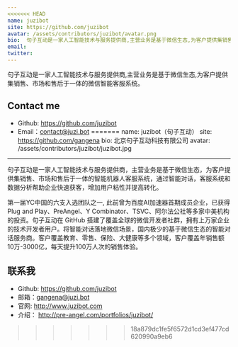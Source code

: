 ```yaml
---
<<<<<<< HEAD
name: juzibot
site: https://github.com/juzibot
avatar: /assets/contributors/juzibot/avatar.png
bio:  句子互动是一家人工智能技术与服务提供商,主营业务是基于微信生态,为客户提供集销售、市场和售后于一体的微信智能客服系统。
email: 
twitter: 
---
```


句子互动是一家人工智能技术与服务提供商,主营业务是基于微信生态,为客户提供集销售、市场和售后于一体的微信智能客服系统。

## Contact me

- Github: <https://github.com/juzibot>
- Email：<contact@juzi.bot>
=======
name: juzibot（句子互动）
site: https://github.com/gangena
bio: 北京句子互动科技有限公司
avatar: /assets/contributors/juzibot/juzibot.jpg
---



句子互动是一家人工智能技术与服务提供商，主营业务是基于微信生态，为客户提供集销售、市场和售后于一体的智能机器人客服系统，通过智能对话，客服系统和数据分析帮助企业快速获客，增加用户粘性并提高转化。


第一届YC中国的六支入选团队之一, 此前曾为百度AI加速器首期成员企业，已获得 Plug and Play、PreAngel、Y Combinator、TSVC、阿尔法公社等多家中美机构的投资。句子互动在 GitHub 搭建了覆盖全球的微信开发者社群，拥有上万家企业的技术开发者用户。将智能对话落地微信场景，国内极少的基于微信生态的智能对话服务商。客户覆盖教育、零售、保险、大健康等多个领域，客户覆盖年销售额10万-3000亿，每天提升100万人次的销售体验。


## 联系我

- Github: <https://github.com/juzibot>
- 邮箱：gangena@juzi.bot
- 官网: <http://www.juzibot.com>
- 介绍： <http://pre-angel.com/portfolios/juzibot/>
>>>>>>> 18a879dc1fe5f6572d1cd3ef477cd620990a9eb6
